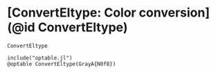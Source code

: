 # [ConvertEltype: Color conversion](@id ConvertEltype)

```@docs
ConvertEltype
```

```@eval
include("optable.jl")
@optable ConvertEltype(GrayA{N0f8})
```

